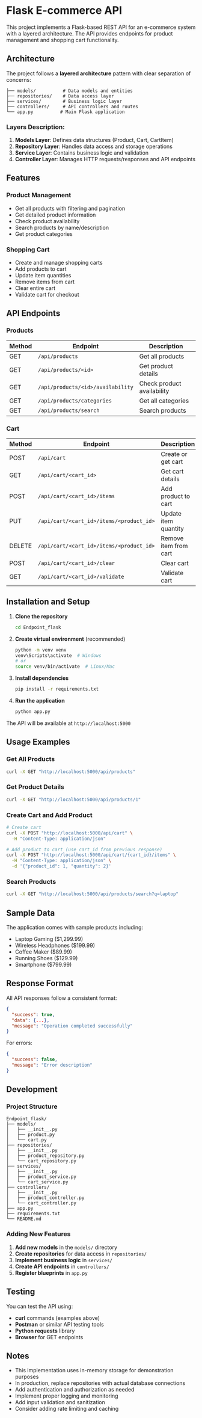 # Flask E-commerce API

This project implements a Flask-based REST API for an e-commerce system with a layered architecture. The API provides endpoints for product management and shopping cart functionality.

## Architecture

The project follows a **layered architecture** pattern with clear separation of concerns:

```
├── models/          # Data models and entities
├── repositories/    # Data access layer
├── services/        # Business logic layer
├── controllers/     # API controllers and routes
└── app.py          # Main Flask application
```

### Layers Description:

1. **Models Layer**: Defines data structures (Product, Cart, CartItem)
2. **Repository Layer**: Handles data access and storage operations
3. **Service Layer**: Contains business logic and validation
4. **Controller Layer**: Manages HTTP requests/responses and API endpoints

## Features

### Product Management
- Get all products with filtering and pagination
- Get detailed product information
- Check product availability
- Search products by name/description
- Get product categories

### Shopping Cart
- Create and manage shopping carts
- Add products to cart
- Update item quantities
- Remove items from cart
- Clear entire cart
- Validate cart for checkout

## API Endpoints

### Products

| Method | Endpoint | Description |
|--------|----------|-------------|
| GET | `/api/products` | Get all products |
| GET | `/api/products/<id>` | Get product details |
| GET | `/api/products/<id>/availability` | Check product availability |
| GET | `/api/products/categories` | Get all categories |
| GET | `/api/products/search` | Search products |

### Cart

| Method | Endpoint | Description |
|--------|----------|-------------|
| POST | `/api/cart` | Create or get cart |
| GET | `/api/cart/<cart_id>` | Get cart details |
| POST | `/api/cart/<cart_id>/items` | Add product to cart |
| PUT | `/api/cart/<cart_id>/items/<product_id>` | Update item quantity |
| DELETE | `/api/cart/<cart_id>/items/<product_id>` | Remove item from cart |
| POST | `/api/cart/<cart_id>/clear` | Clear cart |
| GET | `/api/cart/<cart_id>/validate` | Validate cart |

## Installation and Setup

1. **Clone the repository**
   ```bash
   cd Endpoint_flask
   ```

2. **Create virtual environment** (recommended)
   ```bash
   python -m venv venv
   venv\Scripts\activate  # Windows
   # or
   source venv/bin/activate  # Linux/Mac
   ```

3. **Install dependencies**
   ```bash
   pip install -r requirements.txt
   ```

4. **Run the application**
   ```bash
   python app.py
   ```

The API will be available at `http://localhost:5000`

## Usage Examples

### Get All Products
```bash
curl -X GET "http://localhost:5000/api/products"
```

### Get Product Details
```bash
curl -X GET "http://localhost:5000/api/products/1"
```

### Create Cart and Add Product
```bash
# Create cart
curl -X POST "http://localhost:5000/api/cart" \
  -H "Content-Type: application/json"

# Add product to cart (use cart_id from previous response)
curl -X POST "http://localhost:5000/api/cart/{cart_id}/items" \
  -H "Content-Type: application/json" \
  -d '{"product_id": 1, "quantity": 2}'
```

### Search Products
```bash
curl -X GET "http://localhost:5000/api/products/search?q=laptop"
```

## Sample Data

The application comes with sample products including:
- Laptop Gaming ($1,299.99)
- Wireless Headphones ($199.99)
- Coffee Maker ($89.99)
- Running Shoes ($129.99)
- Smartphone ($799.99)

## Response Format

All API responses follow a consistent format:

```json
{
  "success": true,
  "data": {...},
  "message": "Operation completed successfully"
}
```

For errors:
```json
{
  "success": false,
  "message": "Error description"
}
```

## Development

### Project Structure
```
Endpoint_flask/
├── models/
│   ├── __init__.py
│   ├── product.py
│   └── cart.py
├── repositories/
│   ├── __init__.py
│   ├── product_repository.py
│   └── cart_repository.py
├── services/
│   ├── __init__.py
│   ├── product_service.py
│   └── cart_service.py
├── controllers/
│   ├── __init__.py
│   ├── product_controller.py
│   └── cart_controller.py
├── app.py
├── requirements.txt
└── README.md
```

### Adding New Features

1. **Add new models** in the `models/` directory
2. **Create repositories** for data access in `repositories/`
3. **Implement business logic** in `services/`
4. **Create API endpoints** in `controllers/`
5. **Register blueprints** in `app.py`

## Testing

You can test the API using:
- **curl** commands (examples above)
- **Postman** or similar API testing tools
- **Python requests** library
- **Browser** for GET endpoints

## Notes

- This implementation uses in-memory storage for demonstration purposes
- In production, replace repositories with actual database connections
- Add authentication and authorization as needed
- Implement proper logging and monitoring
- Add input validation and sanitization
- Consider adding rate limiting and caching
